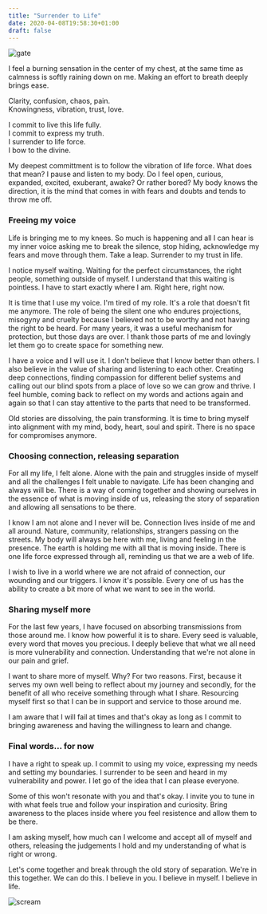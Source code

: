 ```yaml
---
title: "Surrender to Life"
date: 2020-04-08T19:58:30+01:00
draft: false
---
```


![gate](/img/gate.JPG)

I feel a burning sensation in the center of my chest, at the same time as calmness is softly raining down on me. Making an effort to breath deeply brings ease.

Clarity, confusion, chaos, pain.  
Knowingness, vibration, trust, love. 

I commit to live this life fully.  
I commit to express my truth.  
I surrender to life force.  
I bow to the divine.

My deepest committment is to follow the vibration of life force. What does that mean? I pause and listen to my body. Do I feel open, curious, expanded, excited, exuberant, awake? Or rather bored? My body knows the direction, it is the mind that comes in with fears and doubts and tends to throw me off.

### Freeing my voice

Life is bringing me to my knees. So much is happening and all I can hear is my inner voice asking me to break the silence, stop hiding, acknowledge my fears and move through them. Take a leap. Surrender to my trust in life. 

I notice myself waiting. Waiting for the perfect circumstances, the right people, something outside of myself. I understand that this waiting is pointless. I have to start exactly where I am. Right here, right now.

It is time that I use my voice. I'm tired of my role. It's a role that doesn't fit me anymore. The role of being the silent one who endures projections, misogyny and cruelty because I believed not to be worthy and not having the right to be heard. For many years, it was a useful mechanism for protection, but those days are over. I thank those parts of me and lovingly let them go to create space for something new.  

I have a voice and I will use it. I don't believe that I know better than others. I also believe in the value of sharing and listening to each other. Creating deep connections, finding compassion for different belief systems and calling out our blind spots from a place of love so we can grow and thrive. I feel humble, coming back to reflect on my words and actions again and again so that I can stay attentive to the parts that need to be transformed.

Old stories are dissolving, the pain transforming. It is time to bring myself into alignment with my mind, body, heart, soul and spirit. There is no space for compromises anymore.

### Choosing connection, releasing separation

For all my life, I felt alone. Alone with the pain and struggles inside of myself and all the challenges I felt unable to navigate. Life has been changing and always will be. There is a way of coming together and showing ourselves in the essence of what is moving inside of us, releasing the story of separation and allowing all sensations to be there. 

I know I am not alone and I never will be. Connection lives inside of me and all around. Nature, community, relationships, strangers passing on the streets. My body will always be here with me, living and feeling in the presence. The earth is holding me with all that is moving inside. There is one life force expressed through all, reminding us that we are a web of life.

I wish to live in a world where we are not afraid of connection, our wounding and our triggers. I know it's possible. Every one of us has the ability to create a bit more of what we want to see in the world. 

### Sharing myself more

For the last few years, I have focused on absorbing transmissions from those around me. I know how powerful it is to share. Every seed is valuable, every word that moves you precious. I deeply believe that what we all need is more vulnerability and connection. Understanding that we're not alone in our pain and grief. 

I want to share more of myself. Why? For two reasons. First, because it serves my own well being to reflect about my journey and secondly, for the benefit of all who receive something through what I share. Resourcing myself first so that I can be in support and service to those around me.

I am aware that I will fail at times and that's okay as long as I commit to bringing awareness and having the willingness to learn and change. 

### Final words... for now

I have a right to speak up. I commit to using my voice, expressing my needs and setting my boundaries. I surrender to be seen and heard in my vulnerability and power. I let go of the idea that I can please everyone.

Some of this won't resonate with you and that's okay. I invite you to tune in with what feels true and follow your inspiration and curiosity. Bring awareness to the places inside where you feel resistence and allow them to be there. 

I am asking myself, how much can I welcome and accept all of myself and others, releasing the judgements I hold and my understanding of what is right or wrong. 

Let's come together and break through the old story of separation. We're in this together. We can do this. I believe in you. I believe in myself. I believe in life.

![scream](/img/scream.JPG)